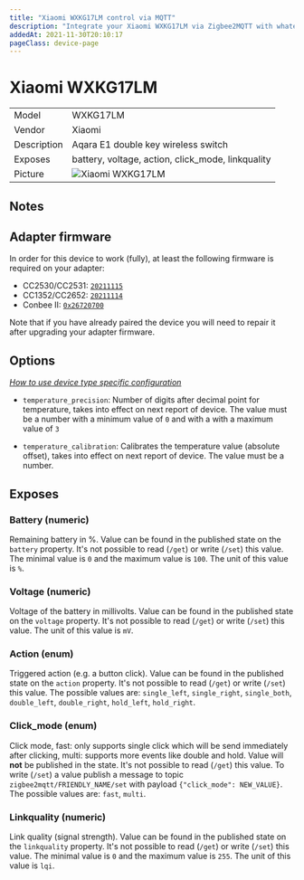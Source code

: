 ```yaml
---
title: "Xiaomi WXKG17LM control via MQTT"
description: "Integrate your Xiaomi WXKG17LM via Zigbee2MQTT with whatever smart home infrastructure you are using without the vendors bridge or gateway."
addedAt: 2021-11-30T20:10:17
pageClass: device-page
---
```


<!-- !!!! -->
<!-- ATTENTION: This file is auto-generated through docgen! -->
<!-- You can only edit the "Notes"-Section between the two comment lines "Notes BEGIN" and "Notes END". -->
<!-- Do not use h1 or h2 heading within "## Notes"-Section. -->
<!-- !!!! -->

# Xiaomi WXKG17LM

|     |     |
|-----|-----|
| Model | WXKG17LM  |
| Vendor  | Xiaomi  |
| Description | Aqara E1 double key wireless switch |
| Exposes | battery, voltage, action, click_mode, linkquality |
| Picture | ![Xiaomi WXKG17LM](https://www.zigbee2mqtt.io/images/devices/WXKG17LM.jpg) |


<!-- Notes BEGIN: You can edit here. Add "## Notes" headline if not already present. -->
## Notes

## Adapter firmware
In order for this device to work (fully), at least the following firmware is required on your adapter:
- CC2530/CC2531: [`20211115`](https://github.com/Koenkk/Z-Stack-firmware/tree/Z-Stack_Home_1.2_20211115/20211116/coordinator/Z-Stack_Home_1.2/bin)
- CC1352/CC2652: [`20211114`](https://github.com/Koenkk/Z-Stack-firmware/tree/7c5a6da0c41855d42b5e6506e5e3b496be097ba3/coordinator/Z-Stack_3.x.0/bin)
- Conbee II: [`0x26720700`]( http://deconz.dresden-elektronik.de/deconz-firmware/deCONZ_ConBeeII_0x26720700.bin.GCF)

Note that if you have already paired the device you will need to repair it after upgrading your adapter firmware.
<!-- Notes END: Do not edit below this line -->


## Options
*[How to use device type specific configuration](../guide/configuration/devices-groups.md#specific-device-options)*

* `temperature_precision`: Number of digits after decimal point for temperature, takes into effect on next report of device. The value must be a number with a minimum value of `0` and with a with a maximum value of `3`

* `temperature_calibration`: Calibrates the temperature value (absolute offset), takes into effect on next report of device. The value must be a number.


## Exposes

### Battery (numeric)
Remaining battery in %.
Value can be found in the published state on the `battery` property.
It's not possible to read (`/get`) or write (`/set`) this value.
The minimal value is `0` and the maximum value is `100`.
The unit of this value is `%`.

### Voltage (numeric)
Voltage of the battery in millivolts.
Value can be found in the published state on the `voltage` property.
It's not possible to read (`/get`) or write (`/set`) this value.
The unit of this value is `mV`.

### Action (enum)
Triggered action (e.g. a button click).
Value can be found in the published state on the `action` property.
It's not possible to read (`/get`) or write (`/set`) this value.
The possible values are: `single_left`, `single_right`, `single_both`, `double_left`, `double_right`, `hold_left`, `hold_right`.

### Click_mode (enum)
Click mode, fast: only supports single click which will be send immediately after clicking, multi: supports more events like double and hold.
Value will **not** be published in the state.
It's not possible to read (`/get`) this value.
To write (`/set`) a value publish a message to topic `zigbee2mqtt/FRIENDLY_NAME/set` with payload `{"click_mode": NEW_VALUE}`.
The possible values are: `fast`, `multi`.

### Linkquality (numeric)
Link quality (signal strength).
Value can be found in the published state on the `linkquality` property.
It's not possible to read (`/get`) or write (`/set`) this value.
The minimal value is `0` and the maximum value is `255`.
The unit of this value is `lqi`.

